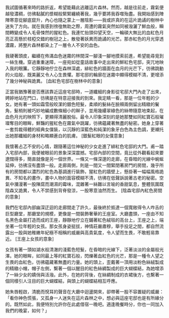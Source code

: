 我試圖循著來時的路折返，希望能藉此逃離這片森林。然而，越是往前走，霧氣便越發濃稠，彷彿黏膩的漿糊般緊緊纏繞著我，幾乎要將我吞噬殆盡。我開始感到陣陣寒意從腳底竄升，內心也隨之蒙上一層陰影——我或許真的在這片詭譎的樹林中迷失了方向。就在我感到徬徨無助之際，周遭的霧氣突然如同被潑灑了鮮血般，瞬間轉變成令人毛骨悚然的猩紅色。我連忙抬頭仰望天空，一輪碩大無比的血紅色月亮正高懸於枝椏交錯的樹冠之上，散發著妖異而詭譎的光芒。那赤紅色的月光穿透濃霧，將整片森林都染上了一層令人不安的血色。

我硬著頭皮，繼續在佈滿血色迷霧的林間深一腳淺一腳地摸索前進，希望能尋覓到一絲生機。穿過重重迷障，一座宛如從童話故事中走出來的鮮紅色宅邸，突兀地映入我的眼簾。它靜靜地佇立在森林深處，緋紅色的牆面在血月的光芒下，彷彿跳動的火焰般，既美麗又令人心生畏懼。那宅邸的輪廓在迷霧中顯得模糊不清，更增添了幾分神秘與詭異。 [血紅色宅邸在樹林中的意象]

正當我猶豫著是否應該靠近這座宅邸時，一道纖細的身影從宅邸大門內走了出來，娉婷地站在門口，彷彿是在特意迎接我的到來。我定睛一看，那是一位年輕的少女。她有著一頭如霜雪般皎潔的銀色短髮，柔順的髮絲在臉頰兩側留出精緻的鬢角，髮梢則被巧妙地編成數條細小的辮子，並用幾縷翠綠色的絲帶隨意地束起，在血色月光的映照下，更顯得清麗脫俗。最令人印象深刻的是她那雙如同紅寶石般璀璨奪目的眼眸，鮮豔的猩紅色在霧氣中跳躍，彷彿蘊藏著無盡的秘密。她身上穿著一套剪裁得體的經典女僕裝，以沉靜的深藍色和純潔的象牙白色為主色調，更襯托出她那纖細的身材和略顯蒼白的肌膚。 [銀髮紅眼的女僕意象]

我懷著忐忑不安的心情，跟隨著這位神秘的少女走進了緋紅色宅邸的大門。甫一踏入宅邸內部，我便被眼前的景象深深震撼。宅邸內部的空間，竟比從外觀看起來要遼闊得多，簡直就像是另一個世界。一條又一條深邃的走廊，在昏暗的光線中蜿蜒延伸，彷彿沒有盡頭一般。走廊兩側，則是一間又一間緊閉著房門的房間，幾乎所有的房間都以濃烈的紅色為基調進行裝飾，猩紅色的牆壁上，懸掛著一幅幅風格詭異、不知名的畫作，畫中人物的面容模糊不清，彷彿在低聲訴說著古老的秘密。空氣中瀰漫著一股陳腐而潮濕的霉味，混雜著一絲難以言喻的香甜氣息，整體氛圍既陰森又詭異，令人不禁感到背脊發涼，一股寒意油然而生。 [陰森宅邸內紅色房間的意象]

我們在宅邸內部幽深迂迴的走廊間走了許久，最後終於抵達一個寬敞得令人咋舌的巨型廳堂，那廳堂的規模，更像是一間裝飾奢華的王座室。大廳盡頭，一座由不知名黑色金屬打造而成的王座，靜靜地佇立在鋪著紅色絨毯的高台上，王座之上，端坐著一位年輕的女孩。那女孩身姿挺拔，神情莊嚴肅穆，舉手投足之間，都自然流露出一股與她稚嫩年紀極不相稱的威嚴與高貴氣度，令人望而生畏，不敢輕易靠近。 [王座上女孩的意象]

女孩有著一頭如湖水般清澈的淺藍色短髮，在昏暗的光線下，泛著淡淡的金屬般光澤。她的眼眸，如同最上等的紅寶石般，閃爍著血紅色的光芒，那是一種令人望之生畏的血紅色，彷彿蘊藏著無盡的力量。她的頭上，歪戴著一頂用淡粉色絲絨製成的精緻小帽，帽子左側，繫著一個以醒目的紅色絲綢製成的巨大蝴蝶結，為她增添了一絲少女的嬌俏與活潑。此外，在她的背後，在絲綢制成的衣裙後方，也繫著一個同樣引人注目的巨大蝴蝶結，與頭上的蝴蝶結相互呼應。

她朱唇輕啟，清脆而悅耳的聲音在大廳中迴盪開來，卻帶著一股不容置疑的威嚴：「看你神色慌張，又孤身一人迷失在這片森林之中，想必與這座宅邸也是有所緣分的。既然如此，我便特別允許你在此處借宿一晚吧。適逢晚餐時分，你也一同加入我們的晚宴，如何？」
